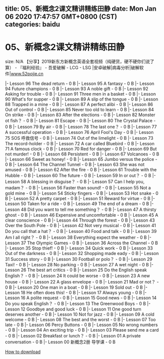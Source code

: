 
title: 05、新概念2课文精讲精练田静
date: Mon Jan 06 2020 17:47:57 GMT+0800 (CST)    
categories: baidu
---

# 05、新概念2课文精讲精练田静
size: N/A
 【分享】2019新东方新概念英语全套视频（纯硬货，硬不硬你们说了算） - 『福利经验』 - 吾爱破解 - LCG - LSG |安卓破解|病毒分析|破解软件|www.52pojie.cn
 
|- Lesson 96 The dead return - 0 B
|- Lesson 95 A fantasy - 0 B
|- Lesson 94 Future champions - 0 B
|- Lesson 93 A noble gift - 0 B
|- Lesson 92 Asking for trouble - 0 B
|- Lesson 91 Three men in a basket - 0 B
|- Lesson 90 What's for supper - 0 B
|- Lesson 89 A slip of the tongue - 0 B
|- Lesson 88 Trapped in a mine - 0 B
|- Lesson 87 A perfect alibi - 0 B
|- Lesson 86 Out of control - 0 B
|- Lesson 85 Never too old to learn - 0 B
|- Lesson 84 On strike - 0 B
|- Lesson 83 After the elections - 0 B
|- Lesson 82 Monster ot fish？ - 0 B
|- Lesson 81 Escape - 0 B
|- Lesson 80 The Crystal Palace - 0 B
|- Lesson 79 By air - 0 B
|- Lesson 78 The last one？ - 0 B
|- Lesson 77 A successful operation - 0 B
|- Lesson 76 April Fool's Day - 0 B
|- Lesson 75 SOS 呼救信号 - 0 B
|- Lesson 74 Out of the limelight - 0 B
|- Lesson 73 The record-holder - 0 B
|- Lesson 72 A car called Bluebird - 0 B
|- Lesson 71 A famous clock - 0 B
|- Lesson 70 Red for danger - 0 B
|- Lesson 69 But not murder! - 0 B
|- Lesson 68 Persistent - 0 B
|- Lesson 67 Volcanoes - 0 B
|- Lesson 66 Sweet as honey! - 0 B
|- Lesson 65 Jumbo versus the police - 0 B
|- Lesson 64 The Channel Tunnel - 0 B
|- Lesson 63 She was not amused - 0 B
|- Lesson 62 After the fire - 0 B
|- Lesson 61 Trouble with the Hubble - 0 B
|- Lesson 60 The future - 0 B
|- Lesson 59 In or out？ - 0 B
|- Lesson 58 A blessing in disguise？ - 0 B
|- Lesson 57 Can I help you, madam？ - 0 B
|- Lesson 56 Faster than sound! - 0 B
|- Lesson 55 Not a gold mine - 0 B
|- Lesson 54 Sticky fingers - 0 B
|- Lesson 53 Hot snake - 0 B
|- Lesson 52 A pretty carpet - 0 B
|- Lesson 51 Reward for virtue - 0 B
|- Lesson 50 Taken for a ride - 0 B
|- Lesson 49 The end of a dream - 0 B
|- Lesson 48 Did you want to tell me something？ - 0 B
|- Lesson 47 A thirsty ghost - 0 B
|- Lesson 46 Expensive and uncomfortable - 0 B
|- Lesson 45 A clear conscience - 0 B
|- Lesson 44 Through the forest - 0 B
|- Lesson 43 Over the South Pole - 0 B
|- Lesson 42 Not very musical - 0 B
|- Lesson 41 Do you call that a hat？ - 0 B
|- Lesson 40 Food and talk - 0 B
|- Lesson 39 Am I all right？ - 0 B
|- Lesson 38 Everything expect the weather - 0 B
|- Lesson 37 The Olympic Games - 0 B
|- Lesson 36 Across the Channel - 0 B
|- Lesson 35 Stop thief! - 0 B
|- Lesson 34 Quick work - 0 B
|- Lesson 33 Out of the darkness - 0 B
|- Lesson 32 Shopping made eady - 0 B
|- Lesson 31 Success story - 0 B
|- Lesson 30 Football or polo？ - 0 B
|- Lesson 29 Taxi! - 0 B
|- Lesson 28 No parking - 0 B
|- Lesson 27 A wet night - 0 B
|- Lesson 26 The best art critics - 0 B
|- Lesson 25 Do the English speak English？ - 0 B
|- Lesson 24 It could be worse - 0 B
|- Lesson 23 A new house - 0 B
|- Lesson 22 A glass envelope - 0 B
|- Lesson 21 Mad or not？ - 0 B
|- Lesson 20 One man in a boat - 0 B
|- Lesson 19 Sold out - 0 B
|- Lesson 18 He often does this! - 0 B
|- Lesson 17 Always young - 0 B
|- Lesson 16 A polite request - 0 B
|- Lesson 15 Good news - 0 B
|- Lesson 14 Do you speak English？ - 0 B
|- Lesson 13 The Greenwood Boys - 0 B
|- Lesson 12 Goodbye and good luck - 0 B
|- Lesson 11 One good turn deserves another - 0 B
|- Lesson 10 Not for jazz - 0 B
|- Lesson 09 A cold welcome - 0 B
|- Lesson 08 The best and the worst - 0 B
|- Lesson 07 Too late - 0 B
|- Lesson 06 Percy Buttons - 0 B
|- Lesson 05 No wrong numbers - 0 B
|- Lesson 04 An exciting trip - 0 B
|- Lesson 03 Please send me a card - 0 B
|- Lesson 02 Breakfast or lunch？ - 0 B
|- Lesson 01 A private conversation - 0 B
|- Lesson 00 新概念2册 导学课 - 0 B

[How to download](https://bpcam.bemobtrk.com/go/2ceec3aa-1ca2-46d6-b9ff-aaa5c184517c?jno=2468)